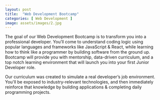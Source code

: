 ```yaml
---
layout: post
title:  "Web Development Bootcamp"
categories: [ Web Development ]
image: assets/images/2.jpg
---
```

The goal of our Web Development Bootcamp is to transform you into a professional developer. You’ll come to understand coding logic using popular languages and frameworks like JavaScript & React, while learning how to think like a programmer by building software from the ground up. Bootcamp will provide you with mentorship, data-driven curriculum, and a top notch learning environment that will launch you into your first Junior Developer role.

Our curriculum was created to simulate a real developer’s job environment. You'll be exposed to industry-relevant technologies, and then immediately reinforce that knowledge by building applications & completing daily programming projects.
